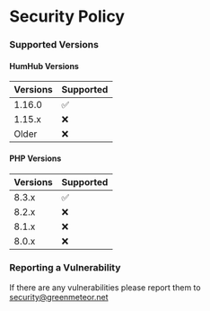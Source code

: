 # Security Policy

### Supported Versions

#### HumHub Versions
| Versions | Supported |
| ------- | ------------------ |
| 1.16.0   | ✅ |
| 1.15.x   | ❌ |
| Older   | ❌ |

#### PHP Versions
| Versions | Supported |
| ------- | ------------------ |
| 8.3.x   | ✅ |
| 8.2.x   | ❌ |
| 8.1.x   | ❌ |
| 8.0.x   | ❌ |

### Reporting a Vulnerability
If there are any vulnerabilities please report them to security@greenmeteor.net
